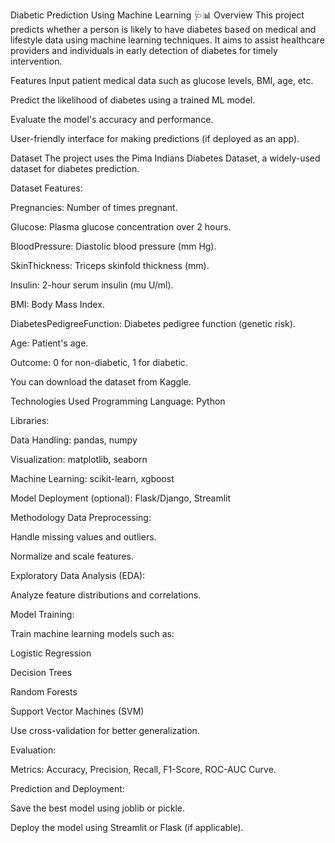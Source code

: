Diabetic Prediction Using Machine Learning 🩺📊
Overview
This project predicts whether a person is likely to have diabetes based on medical and lifestyle data using machine learning techniques. It aims to assist healthcare providers and individuals in early detection of diabetes for timely intervention.

Features
Input patient medical data such as glucose levels, BMI, age, etc.

Predict the likelihood of diabetes using a trained ML model.

Evaluate the model's accuracy and performance.

User-friendly interface for making predictions (if deployed as an app).

Dataset
The project uses the Pima Indians Diabetes Dataset, a widely-used dataset for diabetes prediction.

Dataset Features:

Pregnancies: Number of times pregnant.

Glucose: Plasma glucose concentration over 2 hours.

BloodPressure: Diastolic blood pressure (mm Hg).

SkinThickness: Triceps skinfold thickness (mm).

Insulin: 2-hour serum insulin (mu U/ml).

BMI: Body Mass Index.

DiabetesPedigreeFunction: Diabetes pedigree function (genetic risk).

Age: Patient's age.

Outcome: 0 for non-diabetic, 1 for diabetic.

You can download the dataset from Kaggle.

Technologies Used
Programming Language: Python

Libraries:

Data Handling: pandas, numpy

Visualization: matplotlib, seaborn

Machine Learning: scikit-learn, xgboost

Model Deployment (optional): Flask/Django, Streamlit

Methodology
Data Preprocessing:

Handle missing values and outliers.

Normalize and scale features.

Exploratory Data Analysis (EDA):

Analyze feature distributions and correlations.

Model Training:

Train machine learning models such as:

Logistic Regression

Decision Trees

Random Forests

Support Vector Machines (SVM)

Use cross-validation for better generalization.

Evaluation:

Metrics: Accuracy, Precision, Recall, F1-Score, ROC-AUC Curve.

Prediction and Deployment:

Save the best model using joblib or pickle.

Deploy the model using Streamlit or Flask (if applicable).
